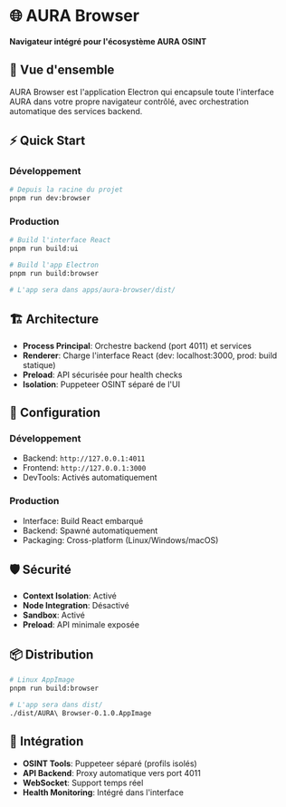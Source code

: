 # 🌐 AURA Browser

**Navigateur intégré pour l'écosystème AURA OSINT**

## 🎯 Vue d'ensemble

AURA Browser est l'application Electron qui encapsule toute l'interface AURA dans votre propre navigateur contrôlé, avec orchestration automatique des services backend.

## ⚡ Quick Start

### Développement
```bash
# Depuis la racine du projet
pnpm run dev:browser
```

### Production
```bash
# Build l'interface React
pnpm run build:ui

# Build l'app Electron
pnpm run build:browser

# L'app sera dans apps/aura-browser/dist/
```

## 🏗️ Architecture

- **Process Principal**: Orchestre backend (port 4011) et services
- **Renderer**: Charge l'interface React (dev: localhost:3000, prod: build statique)
- **Preload**: API sécurisée pour health checks
- **Isolation**: Puppeteer OSINT séparé de l'UI

## 🔧 Configuration

### Développement
- Backend: `http://127.0.0.1:4011`
- Frontend: `http://127.0.0.1:3000`
- DevTools: Activés automatiquement

### Production
- Interface: Build React embarqué
- Backend: Spawné automatiquement
- Packaging: Cross-platform (Linux/Windows/macOS)

## 🛡️ Sécurité

- **Context Isolation**: Activé
- **Node Integration**: Désactivé
- **Sandbox**: Activé
- **Preload**: API minimale exposée

## 📦 Distribution

```bash
# Linux AppImage
pnpm run build:browser

# L'app sera dans dist/
./dist/AURA\ Browser-0.1.0.AppImage
```

## 🔗 Intégration

- **OSINT Tools**: Puppeteer séparé (profils isolés)
- **API Backend**: Proxy automatique vers port 4011
- **WebSocket**: Support temps réel
- **Health Monitoring**: Intégré dans l'interface